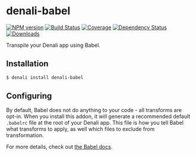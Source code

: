 # denali-babel

[![NPM version][npm-image]][npm-url]
[![Build Status][travis-image]][travis-url]
[![Coverage][coverage-image]][coverage-url]
[![Dependency Status][depstat-image]][depstat-url]
[![Downloads][download-image]][npm-url]

Transpile your Denali app using Babel.

## Installation

```sh
$ denali install denali-babel
```

## Configuring

By default, Babel does not do anything to your code - all transforms are opt-in. When you install
this addon, it will generate a recommended default `.babelrc` file at the root of your Denali app.
This file is how you tell Babel what transforms to apply, as well which files to exclude from
transformation.

For more details, check out [the Babel docs](https://babeljs.io/docs/usage/babelrc/).


[npm-url]: https://npmjs.org/package/denali-babel
[npm-image]: https://img.shields.io/npm/v/denali-babel.svg?style=flat-square

[travis-url]: https://travis-ci.org/denali-js/denali-babel
[travis-image]: https://img.shields.io/travis/denali-js/denali-babel/master.svg?style=flat-square

[coverage-url]: https://codeclimate.com/github/denali-js/denali-babel
[coverage-image]: https://img.shields.io/codeclimate/coverage/github/denali-js/denali-babel.svg?style=flat-square

[depstat-url]: https://david-dm.org/denali-js/denali-babel
[depstat-image]: https://david-dm.org/denali-js/denali-babel/status.svg?style=flat-square

[download-image]: https://img.shields.io/npm/dm/denali-babel.svg?style=flat-square
